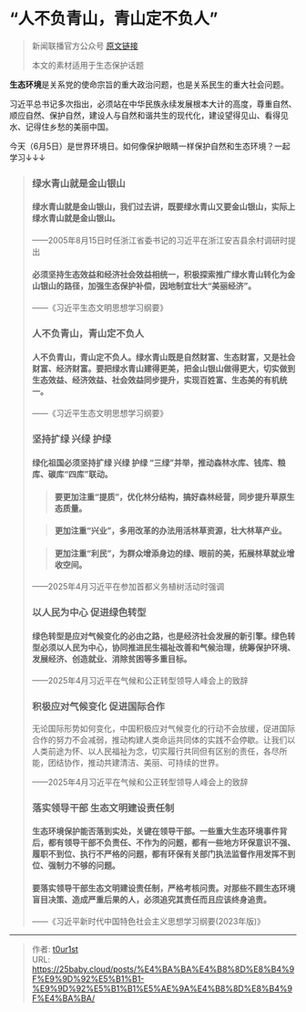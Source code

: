 # “人不负青山，青山定不负人”


> 新闻联播官方公众号 [原文链接](https://mp.weixin.qq.com/s/yyFPs6iMDmGuJrInZPB9cA)
>
> 本文的素材适用于生态保护话题

**生态环境**是关系党的使命宗旨的重大政治问题，也是关系民生的重大社会问题。

习近平总书记多次指出，必须站在中华民族永续发展根本大计的高度，尊重自然、顺应自然、保护自然，建设人与自然和谐共生的现代化，建设望得见山、看得见水、记得住乡愁的美丽中国。

今天（6月5日）是世界环境日。如何像保护眼睛一样保护自然和生态环境？一起学习↓↓↓

> ### 绿水青山就是金山银山
>
> #### 绿水青山就是金山银山，我们过去讲，既要绿水青山又要金山银山，实际上绿水青山就是金山银山。
>
> ——2005年8月15日时任浙江省委书记的习近平在浙江安吉县余村调研时提出
>
> #### 必须坚持生态效益和经济社会效益相统一，积极探索推广绿水青山转化为金山银山的路径，加强生态保护补偿，因地制宜壮大“美丽经济”。
>
> ——《习近平生态文明思想学习纲要》
>
> ### 人不负青山，青山定不负人
>
> #### 人不负青山，青山定不负人。绿水青山既是自然财富、生态财富，又是社会财富、经济财富。要把绿水青山建得更美，把金山银山做得更大，切实做到生态效益、经济效益、社会效益同步提升，实现百姓富、生态美的有机统一。
>
> ——《习近平生态文明思想学习纲要》
>
> ### 坚持扩绿 兴绿 护绿
>
> #### 绿化祖国必须坚持扩绿 兴绿 护绿 “三绿”并举，推动森林水库、钱库、粮库、碳库“四库”联动。
>
> > #### 要更加注重“提质”，优化林分结构，搞好森林经营，同步提升草原生态质量。
>
> > #### 更加注重“兴业”，多用改革的办法用活林草资源，壮大林草产业。
>
> > #### 更加注重“利民”，为群众增添身边的绿、眼前的美，拓展林草就业增收空间。
>
> ——2025年4月习近平在参加首都义务植树活动时强调
>
> ### 以人民为中心 促进绿色转型
>
> #### 绿色转型是应对气候变化的必由之路，也是经济社会发展的新引擎。绿色转型必须以人民为中心，协同推进民生福祉改善和气候治理，统筹保护环境、发展经济、创造就业、消除贫困等多重目标。
>
> ——2025年4月习近平在气候和公正转型领导人峰会上的致辞
>
> ### 积极应对气候变化 促进国际合作
>
> 无论国际形势如何变化，中国积极应对气候变化的行动不会放缓，促进国际合作的努力不会减弱，推动构建人类命运共同体的实践不会停歇。让我们以人类前途为怀、以人民福祉为念，切实履行共同但有区别的责任，各尽所能，团结协作，推动共建清洁、美丽、可持续的世界。
>
> ——2025年4月习近平在气候和公正转型领导人峰会上的致辞
>
> ### 落实领导干部 生态文明建设责任制
>
> #### 生态环境保护能否落到实处，关键在领导干部。一些重大生态环境事件背后，都有领导干部不负责任、不作为的问题，都有一些地方环保意识不强、履职不到位、执行不严格的问题，都有环保有关部门执法监督作用发挥不到位、强制力不够的问题。
>
> #### 要落实领导干部生态文明建设责任制，严格考核问责。对那些不顾生态环境盲目决策、造成严重后果的人，必须追究其责任而且应该终身追责。
>
> ——《习近平新时代中国特色社会主义思想学习纲要(2023年版)》



---

> 作者: [t0ur1st](https://github.com/tyd2000)  
> URL: https://25baby.cloud/posts/%E4%BA%BA%E4%B8%8D%E8%B4%9F%E9%9D%92%E5%B1%B1-%E9%9D%92%E5%B1%B1%E5%AE%9A%E4%B8%8D%E8%B4%9F%E4%BA%BA/  


